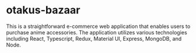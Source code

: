 # otakus-bazaar

This is a straightforward e-commerce web application that enables users to purchase anime accessories. The application utilizes various technologies including React, Typescript, Redux, Material UI, Express, MongoDB, and Node.

